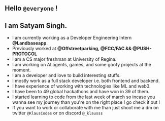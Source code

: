 ## Hello `@everyone` !
## I am Satyam Singh.
- I am currently working as a Developer Engineering Intern <b>@Landbaseapp</b>.
- Previously worked at <b>@Offstreetparking, @FCC/FAC && @PUSH-PROTOCOL</b>
- I am a CS major freshman at University of Regina.
- I am working on AI agents, games, and some goofy projects at the moment.
- I am a developer and love to build interesting stuffs.
- I mostly work as a full stack developer i.e. both frontend and backend.
- I have experience of working with technologies like ML and web3.
- I have been to 49 global hackathons and have won in 39 of them.
- I started learning to code from the last week of march so incase you wanna see my journey than you're on the right place ! go check it out !
- If you want to work or collaborate with me than just shoot me a dm on twitter `@KlausCodes` or on discord `@_klausss` <br>
